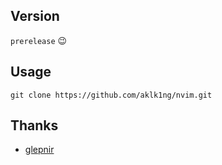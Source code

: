 ## Version

`prerelease` 😉

## Usage

```text
git clone https://github.com/aklk1ng/nvim.git
```

## Thanks

- [glepnir](https://github.com/glepnir/nvim)
